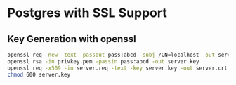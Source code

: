 # Postgres with SSL Support
## Key Generation with openssl

```bash
openssl req -new -text -passout pass:abcd -subj /CN=localhost -out server.req -keyout privkey.pem
openssl rsa -in privkey.pem -passin pass:abcd -out server.key
openssl req -x509 -in server.req -text -key server.key -out server.crt
chmod 600 server.key
```
